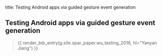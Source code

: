 title: Testing Android apps via guided gesture event generation

## Testing Android apps via guided gesture event generation

> {{ render_bib_entry(g.site.spar_paper.wu_testing_2016, hl="Yanyan Jiang") }}

